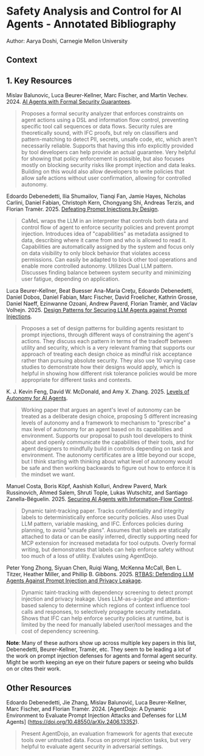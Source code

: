 # Safety Analysis and Control for AI Agents - Annotated Bibliography 
Author: Aarya Doshi, Carnegie Mellon University

## Context


## 1. Key Resources
Mislav Balunovic, Luca Beurer-Kellner, Marc Fischer, and Martin Vechev. 2024. [AI Agents with Formal Security Guarantees](https://openreview.net/forum?id=c6jNHPksiZ).
>  Proposes a formal security analyzer that enforces constraints on agent actions using a DSL and information flow control, preventing specific tool call sequences or data flows. Security rules are theoretically sound, with IFC proofs, but rely on classifiers and pattern-matching to detect PII, secrets, unsafe code, etc, which aren't necessarily reliable. Supports that having this info explicitly provided by tool developers can help provide an actual guarantee. Very helpful for showing that policy enforcement is possible, but also focuses mostly on blocking security risks like prompt injection and data leaks. Building on this would also allow developers to write policies that allow safe actions without user confirmation, allowing for controlled autonomy.

Edoardo Debenedetti, Ilia Shumailov, Tianqi Fan, Jamie Hayes, Nicholas Carlini, Daniel Fabian, Christoph Kern, Chongyang Shi, Andreas Terzis, and Florian Tramèr. 2025. [Defeating Prompt Injections by Design](https://doi.org/10.48550/arXiv.2503.18813). 
> CaMeL wraps the LLM in an interpreter that controls both data and control flow of agent to enforce security policies and prevent prompt injection. Introduces idea of "capabilities" as metadata assigned to data, describing where it came from and who is allowed to read it. Capabilities are automatically assigned by the system and focus only on data visibility to only block behavior that violates access permissions. Can easily be adapted to block other tool operations and enable more controlled autonomy. Utilizes Dual LLM pattern. Discusses finding balance between system security and minimizing user fatigue, depending on application.

Luca Beurer-Kellner, Beat Buesser Ana-Maria Creţu, Edoardo Debenedetti, Daniel Dobos, Daniel Fabian, Marc Fischer, David Froelicher, Kathrin Grosse, Daniel Naeff, Ezinwanne Ozoani, Andrew Paverd, Florian Tramèr, and Václav Volhejn. 2025. [Design Patterns for Securing LLM Agents against Prompt Injections](https://doi.org/10.48550/arXiv.2506.08837). 
> Proposes a set of design patterns for building agents resistant to prompt injections, through different ways of constraining the agent's actions. They discuss each pattern in terms of the tradeoff between utility and security, which is a very relevant framing that supports our approach of treating each design choice as mindful risk acceptance rather than pursuing absolute security. They also use 10 varying case studies to demonstrate how their designs would apply, which is helpful in showing how different risk tolerance policies would be more appropriate for different tasks and contexts.

K. J. Kevin Feng, David W. McDonald, and Amy X. Zhang. 2025. [Levels of Autonomy for AI Agents](https://doi.org/10.48550/arXiv.2506.12469). 
> Working paper that argues an agent's level of autonomy can be treated as a deliberate design choice, proposing 5 different increasing levels of autonomy and a framework to mechanism to "prescribe" a max level of autonomy for an agent based on its capabilities and environment. Supports our proposal to push tool developers to think about and openly communicate the capabilities of their tools, and for agent designers to mindfully build in controls depending on task and environment. The autonomy certificates are a little beyond our scope, but I think starting with thinking about what level of autonomy would be safe and then working backwards to figure out how to enforce it is the mindset we want.

Manuel Costa, Boris Köpf, Aashish Kolluri, Andrew Paverd, Mark Russinovich, Ahmed Salem, Shruti Tople, Lukas Wutschitz, and Santiago Zanella-Béguelin. 2025. [Securing AI Agents with Information-Flow Control](https://doi.org/10.48550/arXiv.2505.23643). 
  > Dynamic taint-tracking paper. Tracks confidentiality and integrity labels to deterministically enforce security policies. Also uses Dual LLM pattern, variable masking, and IFC. Enforces policies during planning, to avoid "unsafe plans". Assumes that labels are statically attached to data or can be easily inferred, directly supporting need for MCP extension for increased metadata for tool outputs. Overly formal writing, but demonstrates that labels can help enforce safety without too much of a loss of utility. Evalutes using AgentDojo.


Peter Yong Zhong, Siyuan Chen, Ruiqi Wang, McKenna McCall, Ben L. Titzer, Heather Miller, and Phillip B. Gibbons. 2025. [RTBAS: Defending LLM Agents Against Prompt Injection and Privacy Leakage](https://doi.org/10.48550/arXiv.2502.08966).
> Dynamic taint-tracking with dependency screening to detect prompt injection and privacy leakage. Uses LLM-as-a-judge and attention-based salency to determine which regions of context influence tool calls and responses, to selectively propagrte security metadata. Shows that IFC can help enforce security policies at runtime, but is limited by the need for manually labeled user/tool messages and the cost of dependency screening.


**Note**: Many of these authors show up across multiple key papers in this list, Debenedetti, Beurer-Kellner, Tramèr, etc. They seem to be leading a lot of the work on prompt injection defenses for agents and formal agent security. Might be worth keeping an eye on their future papers or seeing who builds on or cites their work.

## Other Resources 
Edoardo Debenedetti, Jie Zhang, Mislav Balunović, Luca Beurer-Kellner, Marc Fischer, and Florian Tramèr. 2024. [AgentDojo: A Dynamic Environment to Evaluate Prompt Injection Attacks and Defenses for LLM Agents] (https://doi.org/10.48550/arXiv.2406.13352). 
> Present AgentDojo, an evaluation framework for agents that execute tools over untrusted data. Focus on prompt injection tasks, but very helpful to evaluate agent security in adversarial settings.
